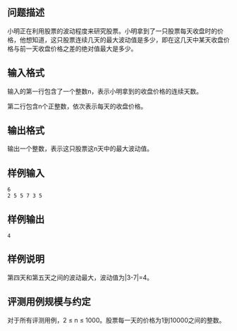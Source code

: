 

## 问题描述



小明正在利用股票的波动程度来研究股票。小明拿到了一只股票每天收盘时的价格，他想知道，这只股票连续几天的最大波动值是多少，即在这几天中某天收盘价格与前一天收盘价格之差的绝对值最大是多少。



## 输入格式



输入的第一行包含了一个整数n，表示小明拿到的收盘价格的连续天数。

第二行包含n个正整数，依次表示每天的收盘价格。



## 输出格式



输出一个整数，表示这只股票这n天中的最大波动值。



## 样例输入
```
6
2 5 5 7 3 5
```
## 样例输出
```
4
```
## 样例说明

第四天和第五天之间的波动最大，波动值为|3-7|=4。

## 评测用例规模与约定

对于所有评测用例，2 &le; n &le; 1000。股票每一天的价格为1到10000之间的整数。